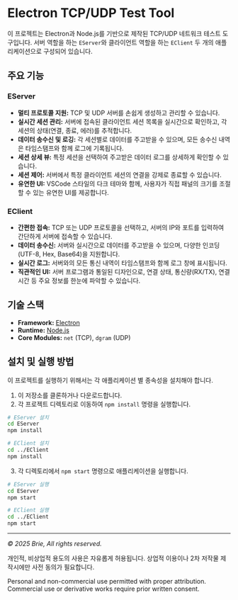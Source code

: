 # Electron TCP/UDP Test Tool

이 프로젝트는 Electron과 Node.js를 기반으로 제작된 TCP/UDP 네트워크 테스트 도구입니다. 서버 역할을 하는 `EServer`와 클라이언트 역할을 하는 `EClient` 두 개의 애플리케이션으로 구성되어 있습니다.

## 주요 기능

### EServer
- **멀티 프로토콜 지원:** TCP 및 UDP 서버를 손쉽게 생성하고 관리할 수 있습니다.
- **실시간 세션 관리:** 서버에 접속된 클라이언트 세션 목록을 실시간으로 확인하고, 각 세션의 상태(연결, 종료, 에러)를 추적합니다.
- **데이터 송수신 및 로깅:** 각 세션별로 데이터를 주고받을 수 있으며, 모든 송수신 내역은 타임스탬프와 함께 로그에 기록됩니다.
- **세션 상세 뷰:** 특정 세션을 선택하여 주고받은 데이터 로그를 상세하게 확인할 수 있습니다.
- **세션 제어:** 서버에서 특정 클라이언트 세션의 연결을 강제로 종료할 수 있습니다.
- **유연한 UI:** VSCode 스타일의 다크 테마와 함께, 사용자가 직접 패널의 크기를 조절할 수 있는 유연한 UI를 제공합니다.

### EClient
- **간편한 접속:** TCP 또는 UDP 프로토콜을 선택하고, 서버의 IP와 포트를 입력하여 간단하게 서버에 접속할 수 있습니다.
- **데이터 송수신:** 서버와 실시간으로 데이터를 주고받을 수 있으며, 다양한 인코딩(UTF-8, Hex, Base64)을 지원합니다.
- **실시간 로그:** 서버와의 모든 통신 내역이 타임스탬프와 함께 로그 창에 표시됩니다.
- **직관적인 UI:** 서버 프로그램과 통일된 디자인으로, 연결 상태, 통신량(RX/TX), 연결 시간 등 주요 정보를 한눈에 파악할 수 있습니다.

## 기술 스택
- **Framework:** [Electron](https://www.electronjs.org/)
- **Runtime:** [Node.js](https://nodejs.org/)
- **Core Modules:** `net` (TCP), `dgram` (UDP)

## 설치 및 실행 방법

이 프로젝트를 실행하기 위해서는 각 애플리케이션 별 종속성을 설치해야 합니다.

1. 이 저장소를 클론하거나 다운로드합니다.
2. 각 프로젝트 디렉토리로 이동하여 `npm install` 명령을 실행합니다.

```bash
# EServer 설치
cd EServer
npm install

# EClient 설치
cd ../EClient
npm install
```

3.  각 디렉토리에서 `npm start` 명령으로 애플리케이션을 실행합니다.

```bash
# EServer 실행
cd EServer
npm start

# EClient 실행
cd ../EClient
npm start
```

---

*© 2025 Brie, All rights reserved.*

개인적, 비상업적 용도의 사용은 자유롭게 허용됩니다.
상업적 이용이나 2차 저작물 제작시에만 사전 동의가 필요합니다.

Personal and non-commercial use permitted with proper attribution.
Commercial use or derivative works require prior written consent.
